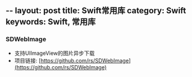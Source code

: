 --
layout: post
title: Swift常用库
category: Swift
keywords: Swift, 常用库
---

### SDWebImage
- 支持UIImageView的图片异步下载
- 项目链接: [https://github.com/rs/SDWebImage](https://github.com/rs/SDWebImage)


